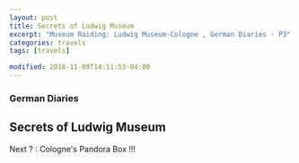 ```yaml
---
layout: post
title: Secrets of Ludwig Museum
excerpt: "Museum Raiding: Ludwig Museum-Cologne , German Diaries - P3"
categories: travels
tags: [travels]

modified: 2018-11-09T14:11:53-04:00
---
```


### German Diaries

## Secrets of Ludwig Museum



Next ? : Cologne's Pandora Box !!!

